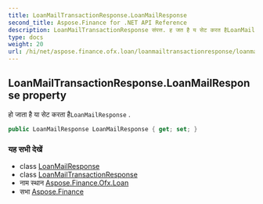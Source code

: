 ```yaml
---
title: LoanMailTransactionResponse.LoanMailResponse
second_title: Aspose.Finance for .NET API Reference
description: LoanMailTransactionResponse संपत्त. ह जत है य सेट करत हैLoanMailResponse .
type: docs
weight: 20
url: /hi/net/aspose.finance.ofx.loan/loanmailtransactionresponse/loanmailresponse/
---
```

## LoanMailTransactionResponse.LoanMailResponse property

हो जाता है या सेट करता है`LoanMailResponse` .

```csharp
public LoanMailResponse LoanMailResponse { get; set; }
```

### यह सभी देखें

* class [LoanMailResponse](../../loanmailresponse/)
* class [LoanMailTransactionResponse](../)
* नाम स्थान [Aspose.Finance.Ofx.Loan](../../loanmailtransactionresponse/)
* सभा [Aspose.Finance](../../../)


